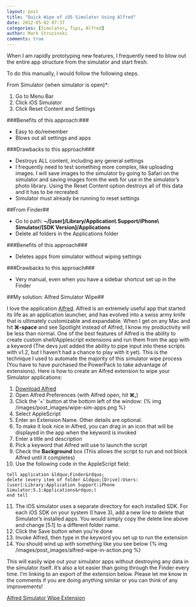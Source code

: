 ```yaml
---
layout: post
title: "Quick Wipe of iOS Simulator Using Alfred"
date: 2012-05-02 07:37
categories: [Simulator, Tips, Alfred]
author: Mark Struzinski
comments: true
---
```


When I am rapidly prototyping new features, I frequently need to blow out the entire app structure from the simulator and start fresh.

To do this manually, I would follow the following steps.

From Simulator (when simulator is open)*:
1. Go to Menu Bar
2. Click iOS Simulator
3. Click Reset Content and Settings

<!-- more -->

###Benefits of this approach:###

- Easy to do/remember
- Blows out all settings and apps

###Drawbacks to this approach###

- Destroys ALL content, including any general settings     
- I frequently need to test something more complex, like uploading images. I will save images to the simulator by going to Safari on the simulator and saving images form the web for use in the simulator&rsquo;s photo library. Using the Reset Content option destroys all of this data and it has to be recreated.
- Simulator must already be running to reset settings

##From Finder##

- Go to path: __~/[user]/Library/Application\ Support/iPhone\ Simulator/[SDK Version]/Applications__
- Delete all folders in the Applications folder

###Benefits of this approach###

- Deletes apps from simulator without wiping settings

###Drawbacks to this approach###

- Very manual, even when you have a sidebar shortcut set up in the Finder

##My solution: Alfred Simulator Wipe##

I love the application [Alfred][alfred]. Alfred is an extremely useful app that started its life as an application launcher, and has evolved into a swiss army knife that is ultimately customizable and expandable. When I get on any Mac and hit __⌘-space__ and see Spotlight instead of Alfred, I know my productivity will be less than normal. One of the best features of Alfred is the ability to create custom shell/Applescript extensions and run them from the app with a keyword (The devs just added the ability to pipe input into these scripts with v1.2, but I haven&rsquo;t had a chance to play with it yet). This is the technique I used to automate the majority of this simulator wipe process (You have to have purchased the PowerPack to take advantage of extensions). Here is how to create an Alfred extension to wipe your Simulator applications:

1. [Download Alfred][download-alfred]
2. Open Alfred Preferences (with Alfred open, hit __⌘,__)
3. Click the '+' button at the bottom left of the window:
{% img /images/post_images/wipe-sim-apps.png %}
4. Select AppleScript
5. Enter an Extension Name. Other details are optional.
6. To make it look nice in Alfred, you can drag in an icon that will be displayed in the app when the keyword is invoked
7. Enter a title and description
8. Pick a keyword that Alfred will use to launch the script
9. Check the __Background__ box (This allows the script to run and not block Alfred until it completes)
10. Use the following code in the AppleScript field:
```applescript Alfred AppleScript
tell application &ldquo;Finder&rdquo;
delete (every item of folder &ldquo;[Drive]:Users:[user]:Library:Application Support:iPhone Simulator:5.1:Applications&rdquo;)
end tell
```
11. The iOS simulator uses a separate directory for each installed SDK. For each iOS SDK on your system (I have 3), add a new line to delete that Simulator&rsquo;s installed apps. You would simply copy the delete line above and change [5.1] to a different folder name.
12. Click the Save button when you're done
13. Invoke Alfred, then type in the keyword you set up to run the extension
14. You should wind up with something like you see below
{% img /images/post_images/alfred-wipe-in-action.png %}

This will easily wipe out your simulator apps without destroying any data in the simulator itself. It&rsquo;s also a lot easier than going through the Finder every time. I&rsquo;m linking to an export of the extension below. Please let me know in the comments if you are doing anything similar or you can think of any improvements!

[Alfred Simulator Wipe Extension][download-extension]

[alfred]: http://www.alfredapp.com/
[download-alfred]: http://www.alfredapp.com/#download-alfred
[download-extension]: http://cl.ly/0w300M1W2B253P412n08